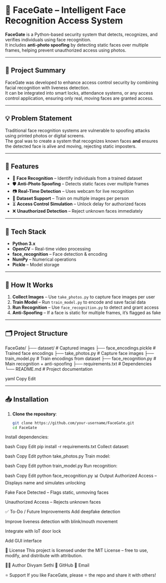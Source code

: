 # 🚪 FaceGate – Intelligent Face Recognition Access System

**FaceGate** is a Python-based security system that detects, recognizes, and verifies individuals using face recognition.  
It includes **anti-photo spoofing** by detecting static faces over multiple frames, helping prevent unauthorized access using photos.

---

## 📌 Project Summary

FaceGate was developed to enhance access control security by combining facial recognition with liveness detection.  
It can be integrated into smart locks, attendance systems, or any access control application, ensuring only real, moving faces are granted access.

---

## 💡 Problem Statement

Traditional face recognition systems are vulnerable to spoofing attacks using printed photos or digital screens.  
The goal was to create a system that recognizes known faces **and** ensures the detected face is alive and moving, rejecting static imposters.

---

## 🔧 Features

- 🧠 **Face Recognition** – Identify individuals from a trained dataset
- 🛡 **Anti-Photo Spoofing** – Detects static faces over multiple frames
- 📷 **Real-Time Detection** – Uses webcam for live recognition
- 📂 **Dataset Support** – Train on multiple images per person
- ⏳ **Access Control Simulation** – Unlock delay for authorized faces
- ❌ **Unauthorized Detection** – Reject unknown faces immediately

---

## 🧰 Tech Stack

- **Python 3.x**
- **OpenCV** – Real-time video processing
- **face_recognition** – Face detection & encoding
- **NumPy** – Numerical operations
- **Pickle** – Model storage

---

## 🚀 How It Works

1. **Collect Images** – Use `take_photos.py` to capture face images per user
2. **Train Model** – Run `train_model.py` to encode and save facial data
3. **Run Recognition** – Use `face_recognition.py` to detect and grant access
4. **Anti-Spoofing** – If a face is static for multiple frames, it’s flagged as fake

---

## 🗂️ Project Structure

FaceGate/
├── dataset/ # Captured images
├── face_encodings.pickle # Trained face encodings
├── take_photos.py # Capture face images
├── train_model.py # Train encodings from dataset
├── face_recognition.py # Main recognition + anti-spoofing
├── requirements.txt # Dependencies
└── README.md # Project documentation

yaml
Copy
Edit

---

## 📥 Installation

1. **Clone the repository**:
   ```bash
   git clone https://github.com/your-username/FaceGate.git
   cd FaceGate
Install dependencies:

bash
Copy
Edit
pip install -r requirements.txt
Collect dataset:

bash
Copy
Edit
python take_photos.py
Train model:

bash
Copy
Edit
python train_model.py
Run recognition:

bash
Copy
Edit
python face_recognition.py
📊 Output
Authorized Access – Displays name and simulates unlocking

Fake Face Detected – Flags static, unmoving faces

Unauthorized Access – Rejects unknown faces

✅ To-Do / Future Improvements
Add deepfake detection

Improve liveness detection with blink/mouth movement

Integrate with IoT door lock

Add GUI interface

📄 License
This project is licensed under the MIT License – free to use, modify, and distribute with attribution.

👨‍💻 Author
Divyam Sethi
🔗 GitHub
📧 Email

⭐️ Support
If you like FaceGate, please ⭐ the repo and share it with others!
